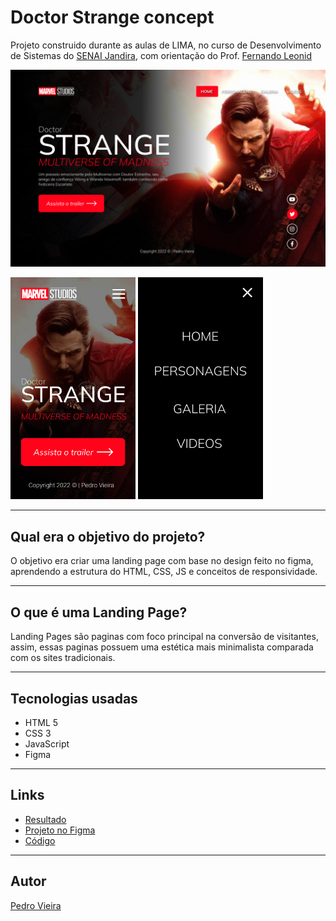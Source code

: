 # Doctor Strange concept

Projeto construido durante as aulas de LIMA, no curso de Desenvolvimento de Sistemas do [SENAI Jandira](https://jandira.sp.senai.br/), com orientação do Prof. [Fernando Leonid](https://github.com/fernandoleonid)

![](./assets/img/web.png)

<img src="./assets/img/Home-phone.png" width="200px"></img>
<img src="./assets/img/Home-phone2.png" width="200px"></img>

---

## Qual era o objetivo do projeto?
O objetivo era criar uma landing page com base no design feito no figma, aprendendo a estrutura do HTML, CSS, JS e conceitos de responsividade.

---
## O que é uma Landing Page?
Landing Pages são paginas com foco principal na conversão de visitantes, assim, essas paginas possuem uma estética mais minimalista comparada com os sites tradicionais.

---
## Tecnologias usadas
- HTML 5
- CSS 3
- JavaScript
- Figma

---
## Links
- [Resultado](https://pedrovs3.github.io/Doctor-Strange-concept/)
- [Projeto no Figma](https://www.figma.com/file/WVkAN96QHqC4PkLe6BCxrk/Projeto-Lima1--Doctor-Strange?node-id=7%3A26)
- [Código](https://github.com/pedrovs3/Doctor-Strange-concept)

---
## Autor
[Pedro Vieira](https://github.com/pedrovs3)
